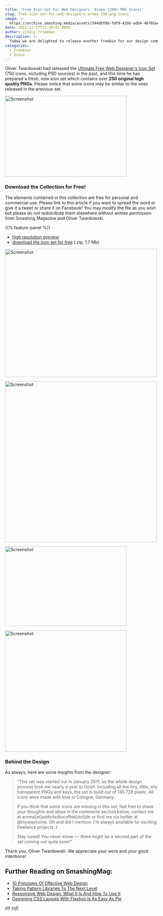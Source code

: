 ```yaml
---
title: 'Free Icon Set For Web Designers: Aroma (250+ PNG Icons)'
slug: free-icon-set-for-web-designers-aroma-250-png-icons
image: >-
  https://archive.smashing.media/assets/344dbf88-fdf9-42bb-adb4-46f01eedd629/a4a955fd-49a0-4fc1-8f7c-5794de3efa72/aroma-freebie.jpg
date: 2011-11-17T13:20:42.000Z
author: vitaly-friedman
description: >-
  Today we are delighted to release another freebie for our design community. There are many free icon sets out there, and there are quite many commercial ones as well. Yet a good, consistently designed icon set is always a welcome addition to any designer's toolbox.
categories:
  - Freebies
  - Icons
---
```

Oliver Twardowski had released the <a href="https://www.smashingmagazine.com/2010/04/15/the-ultimate-free-web-designer-s-icon-set-750-icons-incl-psd-sources/">Ultimate Free Web Designer's Icon Set</a> (750 icons, including PSD sources) in the past, and this time he has prepared a fresh, new icon set which contains over <strong>250 original high quality PNGs</strong>. Please notice that some icons may be similar to the ones released in the previous set.

<a href="https://archive.smashing.media/assets/344dbf88-fdf9-42bb-adb4-46f01eedd629/abdd1863-7918-4082-8cc1-3b3023c62225/preview1.jpg"><img loading="lazy" decoding="async" src="https://archive.smashing.media/assets/344dbf88-fdf9-42bb-adb4-46f01eedd629/2e70d3f3-76c9-4b5b-aecd-8055d5a9cc4d/screenshot1.jpg" alt="Screenshot" width="400" height="267" /></a>

### Download the Collection for Free!

The elements contained in this collection are free for personal and commercial use. Please link to this article if you want to spread the word or give it a tweet or share it on Facebook! You may modify the file as you wish but please do not redistribute them elsewhere without written permission from Smashing Magazine and Oliver Twardowski.

{{% feature-panel %}}

*   [high resolution preview](https://archive.smashing.media/assets/344dbf88-fdf9-42bb-adb4-46f01eedd629/abdd1863-7918-4082-8cc1-3b3023c62225/preview1.jpg)
*   [download the icon set for free](https://smashingmagazine.com/provide/Aroma-Free-Icon-Set-For-Designers.zip) (.zip, 1.7 Mb)

<a href="https://archive.smashing.media/assets/344dbf88-fdf9-42bb-adb4-46f01eedd629/043a3c26-bdd3-4dce-881b-b29618a07682/icon-set-1.png"><img loading="lazy" decoding="async" src="https://archive.smashing.media/assets/344dbf88-fdf9-42bb-adb4-46f01eedd629/18896dc7-d915-4a5c-ae19-e0151fe9c9ed/iconset-1-500px.jpg" alt="Screenshot" width="500" height="422" /></a>

<a href="https://archive.smashing.media/assets/344dbf88-fdf9-42bb-adb4-46f01eedd629/cf779f51-b773-4908-a381-cb405ba0e14f/icon-set-2.png"><img loading="lazy" decoding="async" src="https://archive.smashing.media/assets/344dbf88-fdf9-42bb-adb4-46f01eedd629/7d5f984a-513a-4b1a-b4e4-1168f3b39bc7/iconset-2.jpg" alt="Screenshot" width="500" height="530" /></a>

<a href="https://archive.smashing.media/assets/344dbf88-fdf9-42bb-adb4-46f01eedd629/f7243429-236d-4aa5-ba2f-37687a9683c9/preview2.jpg"><img loading="lazy" decoding="async" src="https://archive.smashing.media/assets/344dbf88-fdf9-42bb-adb4-46f01eedd629/e8890be7-da02-4b15-bdfe-88e4dfbc09c2/screenshot2.jpg" alt="Screenshot" width="400" height="263" /></a>

<a href="https://archive.smashing.media/assets/344dbf88-fdf9-42bb-adb4-46f01eedd629/abdd1863-7918-4082-8cc1-3b3023c62225/preview1.jpg"><img loading="lazy" decoding="async" src="https://archive.smashing.media/assets/344dbf88-fdf9-42bb-adb4-46f01eedd629/abdd1863-7918-4082-8cc1-3b3023c62225/preview1.jpg" alt="Screenshot" width="400" height="" /></a>

### Behind the Design

As always, here are some insights from the designer:
<blockquote>"This set was started out in January 2011, so the whole design process took me nearly a year to finish. Including all the tiny, little, shy transparent PNGs and keys, the set is build out of 145.728 pixels. All icons were made with love in Cologne, Germany.

If you think that some icons are missing in this set, feel free to share your thoughts and ideas in the comments section below, contact me at aroma[at]addictedtocoffee[dot]de or find me via twitter at @mywayhome. Oh and did I mention: I'm always available for exciting freelance projects :)

Stay tuned! You never know  —  there might be a second part of the set coming out quite soon!"</blockquote>

Thank you, Oliver Twardowski. We appreciate your work and your good intentions!

## <span class="rh">Further Reading</span> on SmashingMag:

*   <span data-sheets-value="{&quot;1&quot;:2,&quot;2&quot;:&quot;10 Principles Of Effective Web Design&quot;}" data-sheets-userformat="{&quot;2&quot;:513,&quot;3&quot;:[null,0],&quot;12&quot;:0}">[10 Principles Of Effective Web Design](https://www.smashingmagazine.com/2008/01/10-principles-of-effective-web-design/)</span>
*   <span data-sheets-value="{&quot;1&quot;:2,&quot;2&quot;:&quot;Taking Pattern Libraries To The Next Level&quot;}" data-sheets-userformat="{&quot;2&quot;:513,&quot;3&quot;:[null,0],&quot;12&quot;:0}">[Taking Pattern Libraries To The Next Level](https://www.smashingmagazine.com/taking-pattern-libraries-next-level/)</span>
*   <span data-sheets-value="{&quot;1&quot;:2,&quot;2&quot;:&quot;Responsive Web Design: What It Is And How To Use It&quot;}">[Responsive Web Design: What It Is And How To Use It](https://www.smashingmagazine.com/2011/01/guidelines-for-responsive-web-design/)</span>
*   <span data-sheets-value="{&quot;1&quot;:2,&quot;2&quot;:&quot;Designing CSS Layouts With Flexbox Is As Easy As Pie&quot;}">[Designing CSS Layouts With Flexbox Is As Easy As Pie](https://www.smashingmagazine.com/2013/05/centering-elements-with-flexbox/)</span>

<em>(il) (vf)</em>

